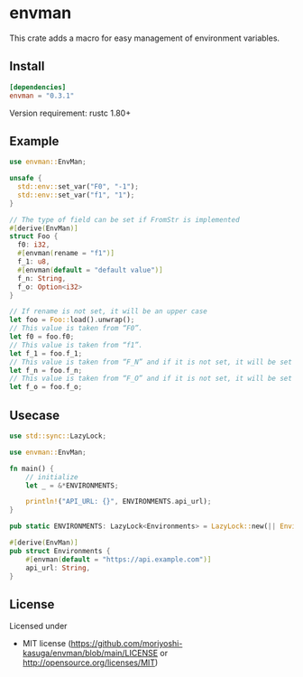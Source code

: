 # envman

This crate adds a macro for easy management of environment variables.

## Install

```toml
[dependencies]
envman = "0.3.1"
```

Version requirement: rustc 1.80+

## Example

```rust
use envman::EnvMan;

unsafe {
  std::env::set_var("F0", "-1");
  std::env::set_var("f1", "1");
}

// The type of field can be set if FromStr is implemented
#[derive(EnvMan)]
struct Foo {
  f0: i32,
  #[envman(rename = "f1")]
  f_1: u8,
  #[envman(default = "default value")]
  f_n: String,
  f_o: Option<i32>
}

// If rename is not set, it will be an upper case
let foo = Foo::load().unwrap();
// This value is taken from “F0”.
let f0 = foo.f0;
// This value is taken from “f1”.
let f_1 = foo.f_1;
// This value is taken from “F_N” and if it is not set, it will be set to “default value”.
let f_n = foo.f_n;
// This value is taken from “F_O” and if it is not set, it will be set to None.
let f_o = foo.f_o;
```

## Usecase

```rust
use std::sync::LazyLock;

use envman::EnvMan;

fn main() {
    // initialize
    let _ = &*ENVIRONMENTS;

    println!("API_URL: {}", ENVIRONMENTS.api_url);
}

pub static ENVIRONMENTS: LazyLock<Environments> = LazyLock::new(|| Environments::load().unwrap());

#[derive(EnvMan)]
pub struct Environments {
    #[envman(default = "https://api.example.com")]
    api_url: String,
}
```

## License

Licensed under

- MIT license (<https://github.com/moriyoshi-kasuga/envman/blob/main/LICENSE> or <http://opensource.org/licenses/MIT>)
